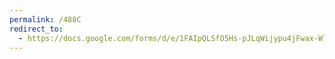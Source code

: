 ```yaml
---
permalink: /488C
redirect_to:
  - https://docs.google.com/forms/d/e/1FAIpQLSfO5Hs-pJLqWijypu4jFwax-WlCwKys1VJUd1p2EZu-HLO9iw/viewform?usp=pp_url&entry.2099399342=488C
---
```

